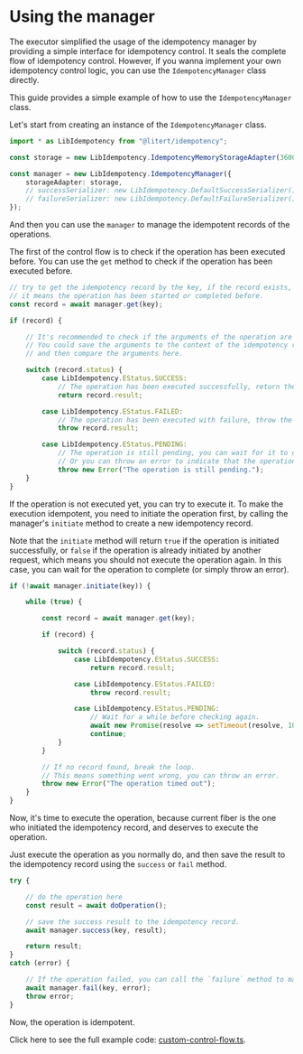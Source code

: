 # Using the manager

The executor simplified the usage of the idempotency manager by providing a
simple interface for idempotency control. It seals the complete flow of
idempotency control.
However, if you wanna implement your own idempotency control logic, you can use the
`IdempotencyManager` class directly.

This guide provides a simple example of how to use the `IdempotencyManager` class.

Let's start from creating an instance of the `IdempotencyManager` class.

```ts
import * as LibIdempotency from "@litert/idempotency";

const storage = new LibIdempotency.IdempotencyMemoryStorageAdapter(3600_000);

const manager = new LibIdempotency.IdempotencyManager({
    storageAdapter: storage,
    // successSerializer: new LibIdempotency.DefaultSuccessSerializer(),
    // failureSerializer: new LibIdempotency.DefaultFailureSerializer(),
});
```

And then you can use the `manager` to manage the idempotent records of the operations.

The first of the control flow is to check if the operation has been executed before.
You can use the `get` method to check if the operation has been executed before.

```ts
// try to get the idempotency record by the key, if the record exists,
// it means the operation has been started or completed before.
const record = await manager.get(key);

if (record) {

    // It's recommended to check if the arguments of the operation are the same as the previous execution.
    // You could save the arguments to the context of the idempotency record when initiating the operation,
    // and then compare the arguments here.

    switch (record.status) {
        case LibIdempotency.EStatus.SUCCESS:
            // The operation has been executed successfully, return the result.
            return record.result;

        case LibIdempotency.EStatus.FAILED:
            // The operation has been executed with failure, throw the error.
            throw record.result;

        case LibIdempotency.EStatus.PENDING:
            // The operation is still pending, you can wait for it to complete.
            // Or you can throw an error to indicate that the operation is still pending.
            throw new Error("The operation is still pending.");
    }
}
```

If the operation is not executed yet, you can try to execute it.
To make the execution idempotent, you need to initiate the operation first,
by calling the manager's `initiate` method to create a new idempotency record.

Note that the `initiate` method will return `true` if the operation is initiated successfully,
or `false` if the operation is already initiated by another request,
which means you should not execute the operation again.
In this case, you can wait for the operation to complete (or simply throw an error).

```ts
if (!await manager.initiate(key)) {

    while (true) {

        const record = await manager.get(key);

        if (record) {

            switch (record.status) {
                case LibIdempotency.EStatus.SUCCESS:
                    return record.result;

                case LibIdempotency.EStatus.FAILED:
                    throw record.result;

                case LibIdempotency.EStatus.PENDING:
                    // Wait for a while before checking again.
                    await new Promise(resolve => setTimeout(resolve, 1000));
                    continue;
            }
        }

        // If no record found, break the loop.
        // This means something went wrong, you can throw an error.
        throw new Error("The operation timed out");
    }
}
```

Now, it's time to execute the operation, because current fiber is the one who initiated the idempotency record, and deserves to execute the operation.

Just execute the operation as you normally do, and then save the result to the idempotency record using the `success` or `fail` method.

```ts
try {

    // do the operation here
    const result = await doOperation();

    // save the success result to the idempotency record.
    await manager.success(key, result);

    return result;
}
catch (error) {

    // If the operation failed, you can call the `failure` method to mark the operation as failed.
    await manager.fail(key, error);
    throw error;
}
```

Now, the operation is idempotent.

Click here to see the full example code: [custom-control-flow.ts](../../src/examples/custom-control-flow.ts).

